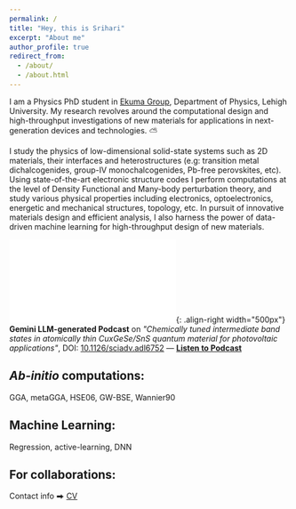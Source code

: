 ```yaml
---
permalink: /
title: "Hey, this is Srihari"
excerpt: "About me"
author_profile: true
redirect_from: 
  - /about/
  - /about.html
---
```


I am a Physics PhD student in [Ekuma Group](https://cekumagroup.cas.lehigh.edu), Department of Physics, Lehigh University. My research revolves around the computational design and high-throughput investigations of new materials for applications in next-generation devices and technologies. ⛅

I study the physics of low-dimensional solid-state systems such as 2D materials, their interfaces and heterostructures (e.g: transition metal dichalcogenides, group-IV monochalcogenides, Pb-free perovskites, etc). Using state-of-the-art electronic structure codes I perform computations at the level of Density Functional and Many-body perturbation theory, and study various physical properties including electronics, optoelectronics, energetic and mechanical structures, topology, etc. In pursuit of innovative materials design and efficient analysis, I also harness the power of data-driven machine learning for high-throughput design of new materials. 

![Table of Content figure of this paper](/images/ToC2.pdf){: .align-right width="500px"}
**Gemini LLM-generated Podcast** on *"Chemically tuned intermediate band states in atomically thin CuxGeSe/SnS quantum material for photovoltaic applications"*, DOI: [10.1126/sciadv.adl6752](https://doi.org/10.1126/sciadv.adl6752) — [**Listen to Podcast**](/files/ScienceAdvances_10_2024.mp4)

## _Ab-initio_ computations: 
GGA, metaGGA, HSE06, GW-BSE, Wannier90

## Machine Learning: 
Regression, active-learning, DNN

## For collaborations: 
Contact info ⮕ [CV](/files/Srihari_CV2.pdf)


